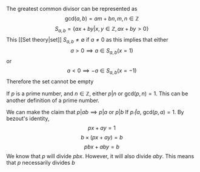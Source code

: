 The greatest common divisor can be represented as $$\text{gcd}(a,b)
=am+bn, m,n\in \mathbb Z$$$$S_{a,b}=\{ax+by|x,y\in \mathbb Z, ax+by>0\}$$This [[Set theory|set]] $S_{a,b}\ne \emptyset$ if $a\ne 0$ as this implies that either$$a>0\implies a\in S_{a,b} (
x=1)$$or$$a<0\implies-a\in S_{a,b}(x=-1)$$
Therefore the set cannot be empty


If $p$ is a prime number, and $n\in \mathbb Z$, either $p|n$ or $\text{gcd}(p,n)=1$. This can be another definition of a prime number. 

We can make the claim that $p|ab\implies p|a$ or $p|b$
If $p\ \not| a$, $\text{gcd}(p,a)=1$. By bezout's identity, $$px+ay=1$$$$b\times(px+ay)=b$$$$pbx+aby=b$$We know that $p$ will divide $pbx$. However, it will also divide $aby$. This means that $p$ necessarily divides $b$





